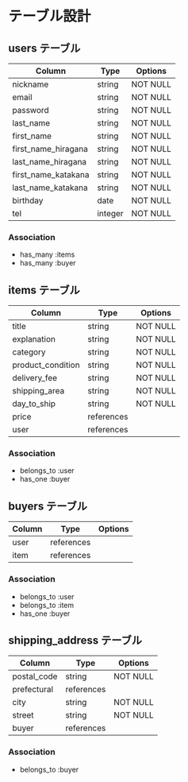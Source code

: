 # テーブル設計

## users テーブル

| Column               | Type    | Options     |
| -------------------- | ------- | ----------- |
| nickname             | string  | NOT NULL    |
| email                | string  | NOT NULL    |
| password             | string  | NOT NULL    |
| last_name            | string  | NOT NULL    |
| first_name           | string  | NOT NULL    |
| first_name_hiragana  | string  | NOT NULL    |
| last_name_hiragana   | string  | NOT NULL    |
| first_name_katakana  | string  | NOT NULL    |
| last_name_katakana   | string  | NOT NULL    |
| birthday             | date    | NOT NULL    |
| tel                  | integer | NOT NULL    |

### Association

- has_many :items
- has_many :buyer

## items テーブル

| Column             | Type       | Options     |
| ------------------ | ---------- | ----------- |
| title              | string     | NOT NULL    |
| explanation        | string     | NOT NULL    |
| category           | string     | NOT NULL    |
| product_condition  | string     | NOT NULL    |
| delivery_fee       | string     | NOT NULL    |
| shipping_area      | string     | NOT NULL    |
| day_to_ship        | string     | NOT NULL    |
| price              | references |             |
| user               | references |             |




### Association

- belongs_to :user
- has_one :buyer

## buyers テーブル

| Column      | Type       | Options    |
| ----------- | ---------- | -----------|
| user        | references |            |
| item        | references |            |

### Association

- belongs_to :user
- belongs_to :item
- has_one :buyer


## shipping_address テーブル

| Column      | Type       | Options    |
| ----------- | ---------- | -----------|
| postal_code | string     |  NOT NULL  |
| prefectural | references |            |
| city        | string     |  NOT NULL  |
| street      | string     |  NOT NULL  |
| buyer       | references |            |

### Association

- belongs_to :buyer